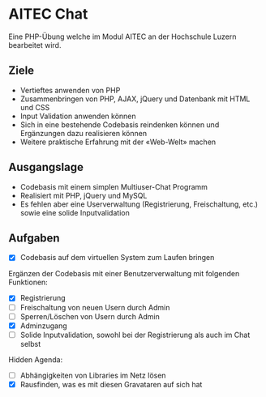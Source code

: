 # AITEC Chat
Eine PHP-Übung welche im Modul AITEC an der Hochschule Luzern bearbeitet wird.

## Ziele
- Vertieftes anwenden von PHP
- Zusammenbringen von PHP, AJAX, jQuery und Datenbank mit HTML und CSS
- Input Validation anwenden können
- Sich in eine bestehende Codebasis reindenken können und Ergänzungen dazu realisieren können
- Weitere praktische Erfahrung mit der «Web-Welt» machen

## Ausgangslage
- Codebasis mit einem simplen Multiuser-Chat Programm
- Realisiert mit PHP, jQuery und MySQL
- Es fehlen aber eine Userverwaltung (Registrierung, Freischaltung, etc.) sowie eine solide Inputvalidation

## Aufgaben
- [X] Codebasis auf dem virtuellen System zum Laufen bringen

Ergänzen der Codebasis mit einer Benutzerverwaltung mit folgenden Funktionen:
- [X] Registrierung
- [ ] Freischaltung von neuen Usern durch Admin
- [ ] Sperren/Löschen von Usern durch Admin
- [X] Adminzugang
- [ ] Solide Inputvalidation, sowohl bei der Registrierung als auch im Chat selbst

Hidden Agenda:
- [ ] Abhängigkeiten von Libraries im Netz lösen
- [X] Rausfinden, was es mit diesen Gravataren auf sich hat
